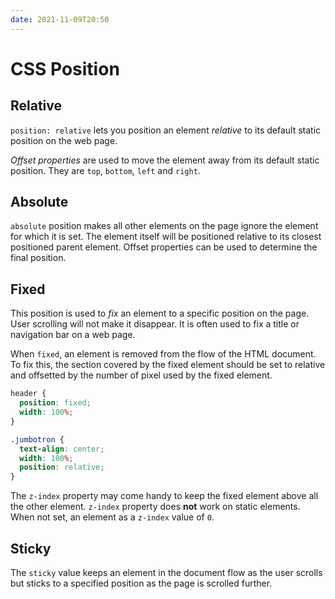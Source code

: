 ```yaml
---
date: 2021-11-09T20:50
---
```


# CSS Position

## Relative

`position: relative` lets you position an element _relative_ to its default
static position on the web page.

_Offset properties_ are used to move the element away from its default
static position. They are `top`, `bottom`, `left` and `right`.

## Absolute

`absolute` position makes all other elements on the page ignore the element
for which it is set. The element itself will be positioned relative to its
closest positioned parent element. Offset properties can be used to
determine the final position.

## Fixed

This position is used to _fix_ an element to a specific position on the
page. User scrolling will not make it disappear. It is often used to fix a
title or navigation bar on a web page.

When `fixed`, an element is removed from the flow of the HTML document. To
fix this, the section covered by the fixed element should be set to
relative and offsetted by the number of pixel used by the fixed element.

```css
header {
  position: fixed;
  width: 100%;
}

.jumbotron {
  text-align: center;
  width: 100%;
  position: relative;
}
```

The `z-index` property may come handy to keep the fixed element above all
the other element. `z-index` property does **not** work on static elements.
When not set, an element as a `z-index` value of `0`.

## Sticky

The `sticky` value keeps an element in the document flow as the user
scrolls but sticks to a specified position as the page is scrolled further.
